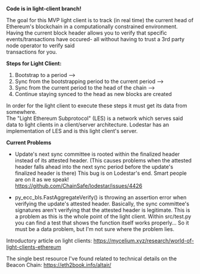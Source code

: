 **Code is in light-client branch!**

The goal for this MVP light client is to track (in real time) the current head of Ethereum's blockchain in a 
computationally constrained environment.  Having the current block header allows you to verify that specific 
events/transactions have occured-  all without having to trust a 3rd party node operator to verify said  
transactions for you.

**Steps for Light Client:**
  1) Bootstrap to a period  --> 
  2) Sync from the bootstrapping period to the current period  -->
  3) Sync from the current period to the head of the chain  -->
  4) Continue staying synced to the head as new blocks are created

In order for the light client to execute these steps it must get its data from somewhere.  
The "Light Ethereum Subprotocol" (LES) is a network which serves said data to light clients in a client/server
architecture. Lodestar has an implementation of LES and is this light client's server.   


**Current Problems**
  - Update's next sync committee is rooted within the finalized header instead of its attested header.
    (This causes problems when the attested header falls ahead into the next sync period before the 
    update's finalized header is there)
    This bug is on Lodestar's end.  Smart people are on it as we speak!  
    https://github.com/ChainSafe/lodestar/issues/4426

  - py_ecc_bls.FastAggregateVerify() is throwing an assertion error when verifying the update's attested header.
    Basically, the sync committee's signatures aren't verifying that the attested header is legitimate.  This is
    a problem as this is the whole point of the light client.
    Within src/test.py you can find a test that shows the function itself works properly... So it must be
    a data problem, but I'm not sure where the problem lies. 


Introductory article on light clients:
https://mycelium.xyz/research/world-of-light-clients-ethereum

The single best resource I've found related to technical details on the Beacon Chain:
https://eth2book.info/altair/
